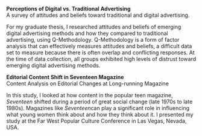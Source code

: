 <b>Perceptions of Digital vs. Traditional Advertising</b>
<br>A survey of attitudes and beliefs toward traditional and digital advertising.</br>
<p>For my graduate thesis, I researched attitudes and beliefs of emerging digital advertising methods and how they compared to traditional advertising, using Q-Methodology. Q-Methodology is a form of factor analysis that can effectively measures attitudes and beliefs, a difficult data set to measure because there is often overlap and conflicting responses. At the time of data collection, all groups exhibited high levels of distrust toward emerging digital advertising methods.</p>

<b>Editorial Content Shift in Seventeen Magazine</b>
<br>Content Analysis on Editorial Changes at Long-running Magazine</br>
<p>In this study, I looked at how content in the popular teen magazine, <i>Seventeen</i> shifted during a period of great social change (late 1970s to late 1980s). Magazines like <i>Seventeen</i>can play a significant role in influencing what young women think about and how they think about it. I presented my study at the Far West Popular Culture Conference in Las Vegas, Nevada, USA.</p>
